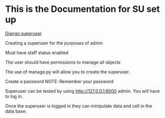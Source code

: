 # This is the Documentation for SU set up

[Django superuser](https://developer.mozilla.org/en-US/docs/Learn/Server-side/Django/Admin_site)

Creating a superuser for the purposes of admin

Must have staff status enabled

The user should have permissions to manage all objects

The use of manage.py will allow you to create the superuser.

Create a password NOTE: Remember your password

Superuser can be tested by using http://127.0.0.1:8000 admin. You will have to log in.

Once the superuser is logged in they can minipulate data and cell in the data base.